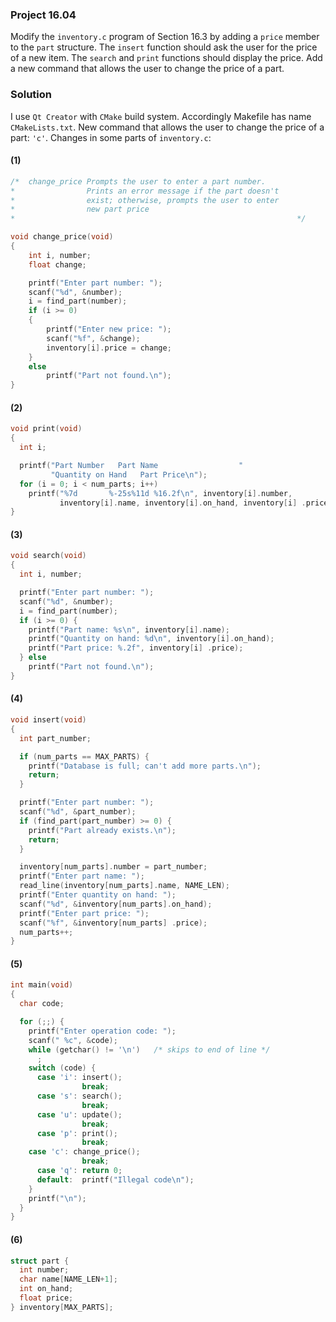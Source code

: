 ### Project 16.04

Modify the `inventory.c` program of Section 16.3 by adding a `price` member to
the `part` structure. The `insert` function should ask the user for the price of
a new item. The `search` and `print` functions should display the price. Add a
new command that allows the user to change the price of a part.

### Solution

I use `Qt Creator` with `CMake` build system. Accordingly Makefile has name `CMakeLists.txt`.
New command that allows the user to change the price of a part: `'c'`.
Changes in some parts of `inventory.c`:

#### (1)
```C
/*  change_price Prompts the user to enter a part number.
*                Prints an error message if the part doesn't
*                exist; otherwise, prompts the user to enter
*                new part price
*                                                               */

void change_price(void)
{
    int i, number;
    float change;

    printf("Enter part number: ");
    scanf("%d", &number);
    i = find_part(number);
    if (i >= 0)
    {
        printf("Enter new price: ");
        scanf("%f", &change);
        inventory[i].price = change;
    }
    else
        printf("Part not found.\n");
}
```

#### (2)
```C
void print(void)
{
  int i;

  printf("Part Number   Part Name                  "
         "Quantity on Hand   Part Price\n");
  for (i = 0; i < num_parts; i++)
    printf("%7d       %-25s%11d %16.2f\n", inventory[i].number,
           inventory[i].name, inventory[i].on_hand, inventory[i] .price);
}
```

#### (3)
```C
void search(void)
{
  int i, number;

  printf("Enter part number: ");
  scanf("%d", &number);
  i = find_part(number);
  if (i >= 0) {
    printf("Part name: %s\n", inventory[i].name);
    printf("Quantity on hand: %d\n", inventory[i].on_hand);
    printf("Part price: %.2f", inventory[i] .price);
  } else
    printf("Part not found.\n");
}
```

#### (4)
```C
void insert(void)
{
  int part_number;

  if (num_parts == MAX_PARTS) {
    printf("Database is full; can't add more parts.\n");
    return;
  }

  printf("Enter part number: ");
  scanf("%d", &part_number);
  if (find_part(part_number) >= 0) {
    printf("Part already exists.\n");
    return;
  }

  inventory[num_parts].number = part_number;
  printf("Enter part name: ");
  read_line(inventory[num_parts].name, NAME_LEN);
  printf("Enter quantity on hand: ");
  scanf("%d", &inventory[num_parts].on_hand);
  printf("Enter part price: ");
  scanf("%f", &inventory[num_parts] .price);
  num_parts++;
}
```

#### (5)
```C
int main(void)
{
  char code;

  for (;;) {
    printf("Enter operation code: ");
    scanf(" %c", &code);
    while (getchar() != '\n')   /* skips to end of line */
      ;
    switch (code) {
      case 'i': insert();
                break;
      case 's': search();
                break;
      case 'u': update();
                break;
      case 'p': print();
                break;
    case 'c': change_price();
                break;
      case 'q': return 0;
      default:  printf("Illegal code\n");
    }
    printf("\n");
  }
}
```

#### (6)
```C
struct part {
  int number;
  char name[NAME_LEN+1];
  int on_hand;
  float price;
} inventory[MAX_PARTS];
```

